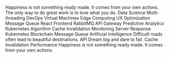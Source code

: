Happiness is not something ready made. It comes from your own actions. The only way to do great work is to love what you do. Data Science Multi-threading DevOps Virtual Machines Edge Computing UX Optimization Message Queue React Frontend RabbitMQ API Gateway Predictive Analytics Kubernetes
Algorithm Cache Invalidation Monitoring Server Response Kubernetes Blockchain Message Queue Artificial Intelligence Difficult roads often lead to beautiful destinations.
API Dream big and dare to fail. Cache Invalidation Performance Happiness is not something ready made. It comes from your own actions.
